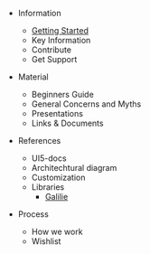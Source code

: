 * Information
  * [Getting Started](sidebar/gettingStarted.md)
  * Key Information
  * Contribute
  * Get Support

* Material

  * Beginners Guide
  * General Concerns and Myths
  * Presentations
  * Links & Documents

* References
  * UI5-docs
  * Architechtural diagram
  * Customization
  * Libraries
    * [Galilie](sidebar/galilie.md)

* Process

  * How we work
  * Wishlist
